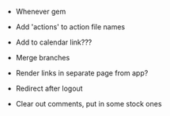 - Whenever gem
- Add 'actions' to action file names
- Add to calendar link???


- Merge branches
- Render links in separate page from app?
- Redirect after logout
- Clear out comments, put in some stock ones
